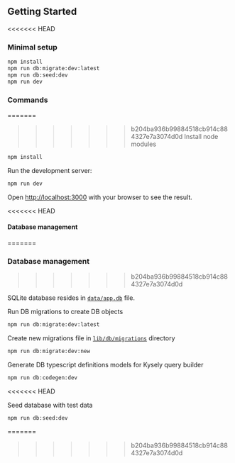 ## Getting Started

<<<<<<< HEAD
### Minimal setup
```bash
npm install
npm run db:migrate:dev:latest
npm run db:seed:dev
npm run dev
```

### Commands

=======
>>>>>>> b204ba936b99884518cb914c884327e7a3074d0d
Install node modules
```bash
npm install
```

Run the development server:

```bash
npm run dev
```

Open [http://localhost:3000](http://localhost:3000) with your browser to see the result.


<<<<<<< HEAD
#### Database management
=======
### Database management
>>>>>>> b204ba936b99884518cb914c884327e7a3074d0d

SQLite database resides in [`data/app.db`](data/) file.

Run DB migrations to create DB objects
```bash
npm run db:migrate:dev:latest
```

Create new migrations file in [`lib/db/migrations`](lib/db/migrations) directory
```bash
npm run db:migrate:dev:new
```

Generate DB typescript definitions models for Kysely query builder
```bash
npm run db:codegen:dev
```
<<<<<<< HEAD

Seed database with test data
```bash
npm run db:seed:dev
```
=======
>>>>>>> b204ba936b99884518cb914c884327e7a3074d0d
